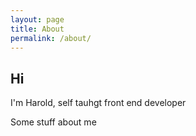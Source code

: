 ```yaml
---
layout: page
title: About
permalink: /about/
---
```


## Hi 

I'm Harold, self tauhgt front end developer

Some stuff about me